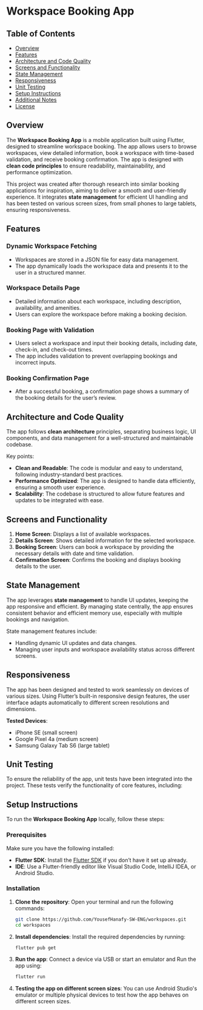 # Workspace Booking App

## Table of Contents
- [Overview](#overview)
- [Features](#features)
- [Architecture and Code Quality](#architecture-and-code-quality)
- [Screens and Functionality](#screens-and-functionality)
- [State Management](#state-management)
- [Responsiveness](#responsiveness)
- [Unit Testing](#unit-testing)
- [Setup Instructions](#setup-instructions)
- [Additional Notes](#additional-notes)
- [License](#license)

## Overview
The **Workspace Booking App** is a mobile application built using Flutter, designed to streamline workspace booking. The app allows users to browse workspaces, view detailed information, book a workspace with time-based validation, and receive booking confirmation. The app is designed with **clean code principles** to ensure readability, maintainability, and performance optimization.

This project was created after thorough research into similar booking applications for inspiration, aiming to deliver a smooth and user-friendly experience. It integrates **state management** for efficient UI handling and has been tested on various screen sizes, from small phones to large tablets, ensuring responsiveness.

## Features
### Dynamic Workspace Fetching
- Workspaces are stored in a JSON file for easy data management.
- The app dynamically loads the workspace data and presents it to the user in a structured manner.

### Workspace Details Page
- Detailed information about each workspace, including description, availability, and amenities.
- Users can explore the workspace before making a booking decision.

### Booking Page with Validation
- Users select a workspace and input their booking details, including date, check-in, and check-out times.
- The app includes validation to prevent overlapping bookings and incorrect inputs.

### Booking Confirmation Page
- After a successful booking, a confirmation page shows a summary of the booking details for the user’s review.

## Architecture and Code Quality
The app follows **clean architecture** principles, separating business logic, UI components, and data management for a well-structured and maintainable codebase.

Key points:
- **Clean and Readable**: The code is modular and easy to understand, following industry-standard best practices.
- **Performance Optimized**: The app is designed to handle data efficiently, ensuring a smooth user experience.
- **Scalability**: The codebase is structured to allow future features and updates to be integrated with ease.

## Screens and Functionality
1. **Home Screen**: Displays a list of available workspaces.
2. **Details Screen**: Shows detailed information for the selected workspace.
3. **Booking Screen**: Users can book a workspace by providing the necessary details with date and time validation.
4. **Confirmation Screen**: Confirms the booking and displays booking details to the user.

## State Management
The app leverages **state management** to handle UI updates, keeping the app responsive and efficient. By managing state centrally, the app ensures consistent behavior and efficient memory use, especially with multiple bookings and navigation.

State management features include:
- Handling dynamic UI updates and data changes.
- Managing user inputs and workspace availability status across different screens.

## Responsiveness
The app has been designed and tested to work seamlessly on devices of various sizes. Using Flutter’s built-in responsive design features, the user interface adapts automatically to different screen resolutions and dimensions.

**Tested Devices**:
- iPhone SE (small screen)
- Google Pixel 4a (medium screen)
- Samsung Galaxy Tab S6 (large tablet)

## Unit Testing
To ensure the reliability of the app, unit tests have been integrated into the project. These tests verify the functionality of core features, including:

## Setup Instructions
To run the **Workspace Booking App** locally, follow these steps:

### Prerequisites
Make sure you have the following installed:
- **Flutter SDK**: Install the [Flutter SDK](https://flutter.dev/docs/get-started/install) if you don’t have it set up already.
- **IDE**: Use a Flutter-friendly editor like Visual Studio Code, IntelliJ IDEA, or Android Studio.

### Installation

1. **Clone the repository**: Open your terminal and run the following commands:
   ```bash
   git clone https://github.com/YousefHanafy-SW-ENG/workspaces.git
   cd workspaces
   
2. **Install dependencies**: Install the required dependencies by running:
   ```bash
   flutter pub get

3. **Run the app**: Connect a device via USB or start an emulator and Run the app using:
   ```bash
   flutter run

4. **Testing the app on different screen sizes**: You can use Android Studio's emulator or multiple physical devices to test how the app behaves on different screen sizes.   
   



